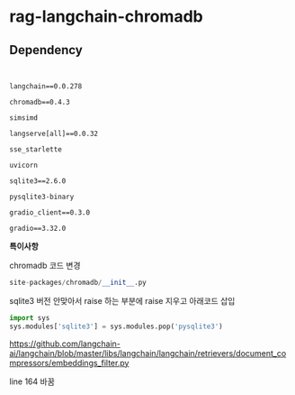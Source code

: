 # rag-langchain-chromadb

## **Dependency**

```


langchain==0.0.278

chromadb==0.4.3

simsimd

langserve[all]==0.0.32

sse_starlette

uvicorn

sqlite3==2.6.0

pysqlite3-binary

gradio_client==0.3.0

gradio==3.32.0 

```

**특이사항**

chromadb 코드 변경 

```python
site-packages/chromadb/__init__.py 
```

sqlite3 버전 안맞아서 raise 하는 부분에 raise 지우고 아래코드 삽입 

```python
import sys
sys.modules['sqlite3'] = sys.modules.pop('pysqlite3')

```



https://github.com/langchain-ai/langchain/blob/master/libs/langchain/langchain/retrievers/document_compressors/embeddings_filter.py

line 164 바꿈
